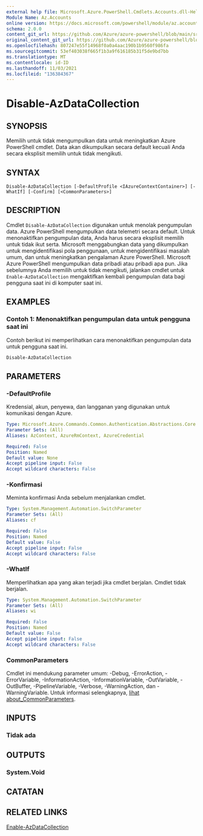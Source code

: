 ```yaml
---
external help file: Microsoft.Azure.PowerShell.Cmdlets.Accounts.dll-Help.xml
Module Name: Az.Accounts
online version: https://docs.microsoft.com/powershell/module/az.accounts/disable-azdatacollection
schema: 2.0.0
content_git_url: https://github.com/Azure/azure-powershell/blob/main/src/Accounts/Accounts/help/Disable-AzDataCollection.md
original_content_git_url: https://github.com/Azure/azure-powershell/blob/main/src/Accounts/Accounts/help/Disable-AzDataCollection.md
ms.openlocfilehash: 807247e55f14968f0a0a4aac190b1b9560f986fa
ms.sourcegitcommit: 53ef403038f665f1b3a9f616185b31f5de9bd7bb
ms.translationtype: MT
ms.contentlocale: id-ID
ms.lasthandoff: 11/03/2021
ms.locfileid: "136384367"
---
```

# Disable-AzDataCollection

## SYNOPSIS
Memilih untuk tidak mengumpulkan data untuk meningkatkan Azure PowerShell cmdlet. Data akan dikumpulkan secara default kecuali Anda secara eksplisit memilih untuk tidak mengikuti.

## SYNTAX

```
Disable-AzDataCollection [-DefaultProfile <IAzureContextContainer>] [-WhatIf] [-Confirm] [<CommonParameters>]
```

## DESCRIPTION

Cmdlet `Disable-AzDataCollection` digunakan untuk menolak pengumpulan data. Azure PowerShell mengumpulkan data telemetri secara default. Untuk menonaktifkan pengumpulan data, Anda harus secara eksplisit memilih untuk tidak ikut serta. Microsoft menggabungkan data yang dikumpulkan untuk mengidentifikasi pola penggunaan, untuk mengidentifikasi masalah umum, dan untuk meningkatkan pengalaman Azure PowerShell. Microsoft Azure PowerShell mengumpulkan data pribadi atau pribadi apa pun. Jika sebelumnya Anda memilih untuk tidak mengikuti, jalankan cmdlet untuk `Enable-AzDataCollection` mengaktifkan kembali pengumpulan data bagi pengguna saat ini di komputer saat ini.

## EXAMPLES

### Contoh 1: Menonaktifkan pengumpulan data untuk pengguna saat ini

Contoh berikut ini memperlihatkan cara menonaktifkan pengumpulan data untuk pengguna saat ini.

```powershell
Disable-AzDataCollection
```

## PARAMETERS

### -DefaultProfile

Kredensial, akun, penyewa, dan langganan yang digunakan untuk komunikasi dengan Azure.

```yaml
Type: Microsoft.Azure.Commands.Common.Authentication.Abstractions.Core.IAzureContextContainer
Parameter Sets: (All)
Aliases: AzContext, AzureRmContext, AzureCredential

Required: False
Position: Named
Default value: None
Accept pipeline input: False
Accept wildcard characters: False
```

### -Konfirmasi

Meminta konfirmasi Anda sebelum menjalankan cmdlet.

```yaml
Type: System.Management.Automation.SwitchParameter
Parameter Sets: (All)
Aliases: cf

Required: False
Position: Named
Default value: False
Accept pipeline input: False
Accept wildcard characters: False
```

### -WhatIf

Memperlihatkan apa yang akan terjadi jika cmdlet berjalan. Cmdlet tidak berjalan.

```yaml
Type: System.Management.Automation.SwitchParameter
Parameter Sets: (All)
Aliases: wi

Required: False
Position: Named
Default value: False
Accept pipeline input: False
Accept wildcard characters: False
```

### CommonParameters
Cmdlet ini mendukung parameter umum: -Debug, -ErrorAction, -ErrorVariable, -InformationAction, -InformationVariable, -OutVariable, -OutBuffer, -PipelineVariable, -Verbose, -WarningAction, dan -WarningVariable. Untuk informasi selengkapnya, [lihat about_CommonParameters](http://go.microsoft.com/fwlink/?LinkID=113216).

## INPUTS

### Tidak ada

## OUTPUTS

### System.Void

## CATATAN

## RELATED LINKS

[Enable-AzDataCollection](./Enable-AzDataCollection.md)

